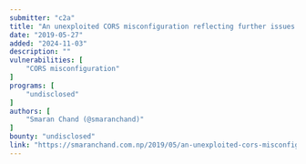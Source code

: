 ```yaml
---
submitter: "c2a"
title: "An unexploited CORS misconfiguration reflecting further issues."
date: "2019-05-27"
added: "2024-11-03"
description: ""
vulnerabilities: [
    "CORS misconfiguration"
]
programs: [
    "undisclosed"
]
authors: [
    "Smaran Chand (@smaranchand)"
]
bounty: "undisclosed"
link: "https://smaranchand.com.np/2019/05/an-unexploited-cors-misconfiguration-reflecting-further-issues/"
---
```




